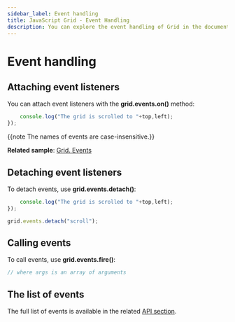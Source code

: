 ```yaml
---
sidebar_label: Event handling
title: JavaScript Grid - Event Handling 
description: You can explore the event handling of Grid in the documentation of the DHTMLX JavaScript UI library. Browse developer guides and API reference, try out code examples and live demos, and download a free 30-day evaluation version of DHTMLX Suite.
---
```


# Event handling

## Attaching event listeners

You can attach event listeners with the **grid.events.on()** method:

```javascript
    console.log("The grid is scrolled to "+top,left);
});
```

{{note The names of events are case-insensitive.}}

**Related sample**: [Grid. Events](https://snippet.dhtmlx.com/9zeyp4ds)

## Detaching event listeners

To detach events, use **grid.events.detach()**:

```javascript
    console.log("The grid is scrolled to "+top,left);
});

grid.events.detach("scroll");
```

## Calling events

To call events, use **grid.events.fire()**:

```javascript
// where args is an array of arguments
```

## The list of events

The full list of events is available in the related [API section](grid/api/api_overview.md#grid-events).
